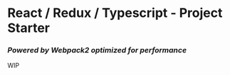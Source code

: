 # React / Redux / Typescript - Project Starter
### _Powered by Webpack2 optimized for performance_

WIP
